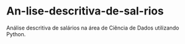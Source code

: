 # An-lise-descritiva-de-sal-rios
Análise descritiva de salários na área de Ciência de Dados utilizando Python.
